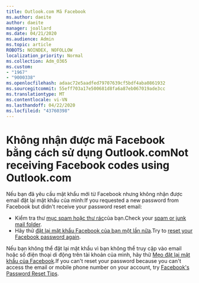 ```yaml
---
title: Outlook.com Mã Facebook
ms.author: daeite
author: daeite
manager: joallard
ms.date: 04/21/2020
ms.audience: Admin
ms.topic: article
ROBOTS: NOINDEX, NOFOLLOW
localization_priority: Normal
ms.collection: Adm_O365
ms.custom:
- "1967"
- "9000338"
ms.openlocfilehash: adaac72e5aadfed79707639cf5bdf4aba0861932
ms.sourcegitcommit: 55eff703a17e500681d8fa6a87eb067019ade3cc
ms.translationtype: MT
ms.contentlocale: vi-VN
ms.lasthandoff: 04/22/2020
ms.locfileid: "43760398"
---
```

# <a name="not-receiving-facebook-codes-using-outlookcom"></a><span data-ttu-id="3c94c-102">Không nhận được mã Facebook bằng cách sử dụng Outlook.com</span><span class="sxs-lookup"><span data-stu-id="3c94c-102">Not receiving Facebook codes using Outlook.com</span></span>

<span data-ttu-id="3c94c-103">Nếu bạn đã yêu cầu mật khẩu mới từ Facebook nhưng không nhận được email đặt lại mật khẩu của mình:</span><span class="sxs-lookup"><span data-stu-id="3c94c-103">If you requested a new password from Facebook but didn't receive your password reset email:</span></span>

- <span data-ttu-id="3c94c-104">Kiểm tra thư [mục spam hoặc thư rác](https://outlook.live.com/mail/junkemail)của bạn.</span><span class="sxs-lookup"><span data-stu-id="3c94c-104">Check your [spam or junk mail folder](https://outlook.live.com/mail/junkemail).</span></span>
- <span data-ttu-id="3c94c-105">Hãy thử [đặt lại mật khẩu Facebook của bạn một lần nữa](https://aka.ms/facebook-password-reset).</span><span class="sxs-lookup"><span data-stu-id="3c94c-105">Try to [reset your Facebook password again](https://aka.ms/facebook-password-reset).</span></span>

<span data-ttu-id="3c94c-106">Nếu bạn không thể đặt lại mật khẩu vì bạn không thể truy cập vào email hoặc số điện thoại di động trên tài khoản của mình, hãy thử [Mẹo đặt lại mật khẩu của Facebook](https://aka.ms/facebook-password-help).</span><span class="sxs-lookup"><span data-stu-id="3c94c-106">If you can't reset your password because you can't access the email or mobile phone number on your account, try [Facebook's Password Reset Tips](https://aka.ms/facebook-password-help).</span></span>
